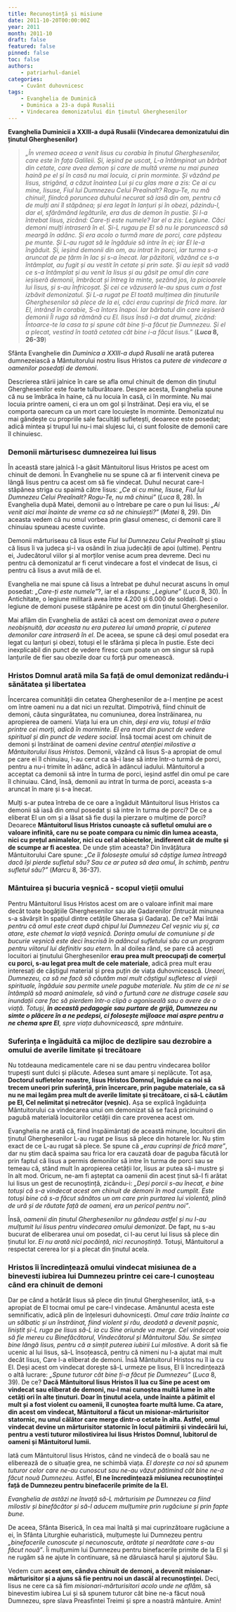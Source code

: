 ```yaml
---
title: Recunoștință și misiune
date: 2011-10-20T00:00:00Z
year: 2011
month: 2011-10
draft: false
featured: false
pinned: false
toc: false
authors:
    - patriarhul-daniel  
categories:
    - Cuvânt duhovnicesc
tags:
    - Evanghelia de Duminică
    - Duminica a 23-a după Rusalii
    - Vindecarea demonizatului din ținutul Gherghesenilor
---
```

**Evanghelia Duminicii a XXIII-a după Rusalii (Vindecarea demonizatului din ținutul Gherghesenilor)**

> _„În vremea aceea a venit Iisus cu corabia în ținutul Gherghesenilor, care este în fața Galileii. Și, ieșind pe uscat, L-a întâmpinat un bărbat din cetate, care avea demon și care de multă vreme nu mai punea haină pe el și în casă nu mai locuia, ci prin morminte. Și văzând pe Iisus, strigând, a căzut înaintea Lui și cu glas mare a zis: Ce ai cu mine, Iisuse, Fiul lui Dumnezeu Celui Preaînalt? Rogu-Te, nu mă chinui!, fiindcă poruncea duhului necurat să iasă din om, pentru că de mulți ani îl stăpânea; și era legat în lanțuri și în obezi, păzindu-l, dar el, sfărâmând legăturile, era dus de demon în pustie. Și l-a întrebat Iisus, zicând: Care-ți este numele? Iar el a zis: Legiune. Căci demoni mulți intraseră în el. Și-L rugau pe El să nu le poruncească să meargă în adânc. Și era acolo o turmă mare de porci, care pășteau pe munte. Și L-au rugat să le îngăduie să intre în ei; iar El le-a îngăduit. Și, ieșind demonii din om, au intrat în porci, iar turma s-a aruncat de pe țărm în lac și s-a înecat. Iar păzitorii, văzând ce s-a întâmplat, au fugit și au vestit în cetate și prin sate. Și au ieșit să vadă ce s-a întâmplat și au venit la Iisus și au găsit pe omul din care ieșiseră demonii, îmbrăcat și întreg la minte, șezând jos, la picioarele lui Iisus, și s-au înfricoșat. Și cei ce văzuseră le-au spus cum a fost izbăvit demonizatul. Și L-a rugat pe El toată mulțimea din ținuturile Gherghesenilor să plece de la ei, căci erau cuprinși de frică mare. Iar El, intrând în corabie, S-a întors înapoi. Iar bărbatul din care ieșiseră demonii Îl ruga să rămână cu El. Iisus însă i-a dat drumul, zicând: Întoarce-te la casa ta și spune cât bine ți-a făcut ție Dumnezeu. Și el a plecat, vestind în toată cetatea cât bine i-a făcut Iisus.”_ (**_Luca_ 8, 26-39**)

Sfânta Evanghelie din _Duminica a XXIII-a după Rusalii_ ne arată puterea dumnezeiască a Mântuitorului nostru Iisus Hristos ca _putere de vindecare a oamenilor posedați de demoni_.

Descrierea stării jalnice în care se afla omul chinuit de demon din ținutul Gherghesenilor este foarte tulburătoare. Despre acesta, Evanghelia spune că nu se îmbrăca în haine, că nu locuia în casă, ci în morminte. Nu mai locuia printre oameni, ci era un om gol și înstrăinat. Deși era viu, el se comporta oarecum ca un mort care locuiește în morminte. Demonizatul nu mai gândește cu propriile sale facultăți sufletești, deoarece este posedat; adică mintea și trupul lui nu-i mai slujesc lui, ci sunt folosite de demonii care îl chinuiesc.

### Demonii mărturisesc dumnezeirea lui Iisus

În această stare jalnică l-a găsit Mântuitorul Iisus Hristos pe acest om chinuit de demoni. În Evanghelie nu se spune că ar fi intervenit cineva pe lângă Iisus pentru ca acest om să fie vindecat. Duhul necurat care-l stăpânea striga cu spaimă către Iisus: _„Ce ai cu mine, Iisuse, Fiul lui Dumnezeu Celui Preaînalt? Rogu-Te, nu mă chinui”_ (_Luca_ 8, 28). În Evanghelia după Matei, demonii au o întrebare pe care o pun lui Iisus: _„Ai venit aici mai înainte de vreme ca să ne chinuiești?”_ (_Matei_ 8, 29). Din aceasta vedem că nu omul vorbea prin glasul omenesc, ci demonii care îl chinuiau spuneau aceste cuvinte.

Demonii mărturiseau că Iisus este _Fiul lui Dumnezeu Celui Preaînalt_ și știau că Iisus îi va judeca și-i va osândi în ziua judecății de apoi (ultime). Pentru ei, Judecătorul viilor și al morților venise acum prea devreme. Deci nu pentru că demonizatul ar fi cerut vindecare a fost el vindecat de Iisus, ci pentru că Iisus a avut milă de el.

Evanghelia ne mai spune că Iisus a întrebat pe duhul necurat ascuns în omul posedat: _„Care-ți este numele”_?, iar el a răspuns: _„Legiune”_ (_Luca_ 8, 30). În Antichitate, o legiune militară avea între 4.200 și 6.000 de soldați. Deci o legiune de demoni pusese stăpânire pe acest om din ținutul Gherghesenilor.

Mai aflăm din Evanghelia de astăzi că acest om demonizat _avea o putere neobișnuită, dar aceasta nu era puterea lui umană proprie, ci puterea demonilor care intraseră în el_. De aceea, se spune că deși omul posedat era legat cu lanțuri și obezi, totuși el le sfărâma și pleca în pustie. Este deci inexplicabil din punct de vedere firesc cum poate un om singur să rupă lanțurile de fier sau obezile doar cu forță pur omenească.

### Hristos Domnul arată mila Sa față de omul demonizat redându-i sănătatea și libertatea

Încercarea comunității din cetatea Gherghesenilor de a-l menține pe acest om între oameni nu a dat nici un rezultat. Dimpotrivă, fiind chinuit de demoni, căuta singurătatea, nu comuniunea, dorea înstrăinarea, nu apropierea de oameni. Viața lui era un chin, _deși era viu, totuși el trăia printre cei morți, adică în morminte_. _El era mort din punct de vedere spiritual și din punct de vedere social._ Însă tocmai acest om chinuit de demoni și înstrăinat de oameni _devine centrul atenției milostive a Mântuitorului Iisus Hristos_. Demonii, văzând că Iisus S-a apropiat de omul pe care ei îl chinuiau, I-au cerut ca să-i lase să intre într-o turmă de porci, pentru a nu-i trimite în adânc, adică în adâncul iadului. Mântuitorul a acceptat ca demonii să intre în turma de porci, ieșind astfel din omul pe care îl chinuiau. Când, însă, demonii au intrat în turma de porci, aceasta s-a aruncat în mare și s-a înecat.

Mulți s-ar putea întreba de ce oare a îngăduit Mântuitorul Iisus Hristos ca demonii să iasă din omul posedat și să intre în turma de porci? De ce a eliberat El un om și a lăsat să fie duși la pierzare o mulțime de porci? Deoarece **Mântuitorul Iisus Hristos cunoaște că sufletul omului are o valoare infinită, care nu se poate compara cu nimic din lumea aceasta, nici cu prețul animalelor, nici cu cel al obiectelor, indiferent cât de multe și de scumpe ar fi acestea**. De unde știm aceasta? Din învățătura Mântuitorului Care spune: _„Ce îi folosește omului să câștige lumea întreagă dacă își pierde sufletul său? Sau ce ar putea să dea omul, în schimb, pentru sufletul său?”_ (_Marcu_ 8, 36-37).

### Mântuirea și bucuria veșnică - scopul vieții omului

Pentru Mântuitorul Iisus Hristos acest om are o valoare infinit mai mare decât toate bogățiile Gherghesenilor sau ale Gadarenilor (întrucât minunea s-a săvârșit în spațiul dintre cetățile Gherasa și Gadara). De ce? Mai întâi _pentru că omul este creat după chipul lui Dumnezeu Cel veșnic viu și, ca atare, este chemat la viață veșnică. Dorința omului de comuniune și de bucurie veșnică este deci înscrisă în adâncul sufletului său ca un program pentru viitorul lui definitiv sau etern._ În al doilea rând, se pare că acești locuitori ai ținutului Gherghesenilor **erau prea mult preocupați de comerțul cu porci, s-au legat prea mult de cele materiale**, adică prea mult erau interesați de câștigul material și prea puțin de viața duhovnicească. _Uneori, Dumnezeu, ca să ne facă să căutăm mai mult câștigul sufletesc al vieții spirituale, îngăduie sau permite unele pagube materiale. Nu știm de ce ni se întâmplă să moară animalele, să vină o furtună care ne distruge casele sau inundații care fac să pierdem într-o clipă o agoniseală sau o avere de o viață. Totuși, **în această pedagogie sau purtare de grijă, Dumnezeu nu simte o plăcere în a ne pedepsi, ci folosește mijloace mai aspre pentru a ne chema spre El**, spre viața duhovnicească, spre mântuire._

### Suferința e îngăduită ca mijloc de dezlipire sau dezrobire a omului de averile limitate și trecătoare

Nu totdeauna medicamentele care ni se dau pentru vindecarea bolilor trupești sunt dulci și plăcute. Adesea sunt amare și neplăcute. Tot așa, **Doctorul sufletelor noastre, Iisus Hristos Domnul, îngăduie ca noi să trecem uneori prin suferință, prin încercare, prin pagube materiale, ca să nu ne mai legăm prea mult de averile limitate și trecătoare, ci să-L căutăm pe El, Cel nelimitat și netrecător (veșnic).** Așa se explică îngăduința Mântuitorului ca vindecarea unui om demonizat să se facă pricinuind o pagubă materială locuitorilor cetății din care provenea acest om.

Evanghelia ne arată că, fiind înspăimântați de această minune, locuitorii din ținutul Gherghesenilor L-au rugat pe Iisus să plece din hotarele lor. Nu știm exact de ce L-au rugat să plece. Se spune că _„erau cuprinși de frică mare”_, dar nu știm dacă spaima sau frica lor era cauzată doar de paguba făcută lor prin faptul că Iisus a permis demonilor să intre în turma de porci sau se temeau că, stând mult în apropierea cetății lor, Iisus ar putea să-i mustre și în alt mod. Oricum, ne-am fi așteptat ca oamenii din acest ținut să-I fi arătat lui Iisus un gest de recunoștință, zicându-i: _„Deși porcii s-au înecat, e bine totuși că s-a vindecat acest om chinuit de demoni în mod cumplit. Este totuși bine că s-a făcut sănătos un om care prin purtarea lui violentă, plină de ură și de răutate față de oameni, era un pericol pentru noi”_.

Însă, _oamenii din ținutul Gherghesenilor nu gândeau astfel și nu I-au mulțumit lui Iisus pentru vindecarea omului demonizat_. De fapt, nu s-au bucurat de eliberarea unui om posedat, ci I-au cerut lui Iisus să plece din ținutul lor. _Ei nu arată nici pocăință, nici recunoștință_. Totuși, Mântuitorul a respectat cererea lor și a plecat din ținutul acela.

### Hristos îi încredințează omului vindecat misiunea de a binevesti iubirea lui Dumnezeu printre cei care-l cunoșteau când era chinuit de demoni

Dar pe când a hotărât Iisus să plece din ținutul Gherghesenilor, iată, s-a apropiat de El tocmai omul pe care-l vindecase. Amănuntul acesta este semnificativ, adică plin de înțelesuri duhovnicești. _Omul care trăia înainte ca un sălbatic și un înstrăinat, fiind violent și rău, deodată a devenit pașnic, liniștit și-L ruga pe Iisus să-L ia cu Sine oriunde va merge. Cel vindecat voia să fie mereu cu Binefăcătorul, Vindecătorul și Mântuitorul Său. Se simțea bine lângă Iisus, pentru că a simțit puterea iubirii Lui milostive._ A dorit să fie ucenic al lui Iisus, să-L însoțească, pentru că nimeni nu l-a ajutat mai mult decât Iisus, Care l-a eliberat de demoni. Însă Mântuitorul Hristos nu îl ia cu El. Deși acest om vindecat dorește să-L urmeze pe Iisus, El îi încredințează o altă lucrare: _„Spune tuturor cât bine ți-a făcut ție Dumnezeu”_ (_Luca_ 8, 39). De ce? **Dacă Mântuitorul Iisus Hristos îl lua cu Sine pe acest om vindecat sau eliberat de demoni, nu-l mai cunoștea multă lume în alte cetăți ori în alte ținuturi. Doar în ținutul acela, unde înainte a pătimit el mult și a fost violent cu oamenii, îl cunoștea foarte multă lume. Ca atare, din acest om vindecat, Mântuitorul a făcut un misionar-mărturisitor statornic, nu unul călător care merge dintr-o cetate în alta. Astfel, omul vindecat devine un mărturisitor statornic în locul pătimirii și vindecării lui, pentru a vesti tuturor milostivirea lui Iisus Hristos Domnul, Iubitorul de oameni și Mântuitorul lumii.**

Iată cum Mântuitorul Iisus Hristos, când ne vindecă de o boală sau ne eliberează de o situație grea, ne schimbă viața. _El dorește ca noi să spunem tuturor celor care ne-au cunoscut sau ne-au văzut pătimind cât bine ne-a făcut nouă Dumnezeu._ Astfel, **El ne încredințează misiunea recunoștinței față de Dumnezeu pentru binefacerile primite de la El.**

_Evanghelia de astăzi ne învață să-L mărturisim pe Dumnezeu ca fiind milostiv și binefăcător și să-I aducem mulțumire prin rugăciune și prin fapte bune._

De aceea, Sfânta Biserică, în cea mai înaltă și mai cuprinzătoare rugăciune a ei, în Sfânta Liturghie euharistică, mulțumește lui Dumnezeu pentru _„binefacerile cunoscute și necunoscute, arătate și nearătate care s-au făcut nouă”_. Îi mulțumim lui Dumnezeu pentru binefacerile primite de la El și ne rugăm să ne ajute în continuare, să ne dăruiască harul și ajutorul Său.

Vedem cum **acest om, cândva chinuit de demoni, a devenit misionar-mărturisitor și a ajuns să fie pentru noi un dascăl al recunoștinței.** Deci, Iisus ne cere ca să fim _misionari-mărturisitori acolo unde ne aflăm_, să binevestim iubirea Lui și să spunem tuturor cât bine ne-a făcut nouă Dumnezeu, spre slava Preasfintei Treimi și spre a noastră mântuire. Amin! 